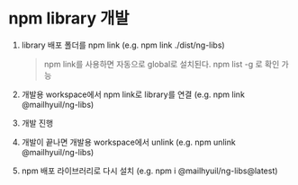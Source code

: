 # npm library 개발

1. library 배포 폴더를 npm link (e.g. npm link ./dist/ng-libs)
   > npm link를 사용하면 자동으로 global로 설치된다.
   > npm list -g 로 확인 가능
2. 개발용 workspace에서 npm link로 library를 연결 (e.g. npm link @mailhyuil/ng-libs)

3. 개발 진행

4. 개발이 끝나면 개발용 workspace에서 unlink (e.g. npm unlink @mailhyuil/ng-libs)

5. npm 배포 라이브러리로 다시 설치 (e.g. npm i @mailhyuil/ng-libs@latest)

